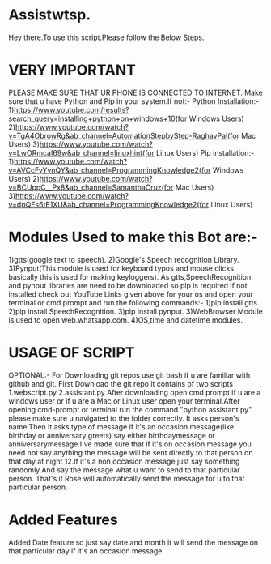 # Assistwtsp.
Hey there.To use this script.Please follow the Below Steps.
# VERY IMPORTANT
PLEASE MAKE SURE THAT UR PHONE IS CONNECTED TO INTERNET.
Make sure that u have Python and Pip in your system.If not:-
Python Installation:-
1)https://www.youtube.com/results?search_query=installing+python+on+windows+10(for Windows Users)
2)https://www.youtube.com/watch?v=TgA4ObrowRg&ab_channel=AutomationStepbyStep-RaghavPal(for Mac Users)
3)https://www.youtube.com/watch?v=LwORmcaI69w&ab_channel=linuxhint(for Linux Users)
Pip installation:-
1)https://www.youtube.com/watch?v=AVCcFyYynQY&ab_channel=ProgrammingKnowledge2(for Windows Users)
2)https://www.youtube.com/watch?v=BCUppC__Px8&ab_channel=SamanthaCruz(for Mac Users)
3)https://www.youtube.com/watch?v=dpQEs6tE1XU&ab_channel=ProgrammingKnowledge2(for Linux Users)
# Modules Used to make this Bot are:- 
1)gtts(google text to speech).
2)Google's Speech recognition Library.
3)Pynput(This module is used for keyboard typos and mouse clicks basically this is used for making keyloggers).
As gtts,SpeechRecognition and pynput libraries are need to be downloaded so pip is required if not installed check out YouTube Links given above for your os and  open your terminal or cmd prompt and run the following commands:-
  1)pip install gtts.
  2)pip install SpeechRecognition.
  3)pip install pynput.
3)WebBrowser Module is used to open web.whatsapp.com.
4)OS,time and datetime modules.
# USAGE OF SCRIPT
OPTIONAL:- For Downloading git repos use git bash if u are familiar with github and git.
First Download the git repo it contains of two scripts  
1.webscript.py
2.assistant.py
After downloading open cmd prompt if u are a windows user or if u are a Mac or Linux user open your terminal.After opening cmd-prompt or terminal run the command "python assistant.py" please make sure u navigated to the folder correctly.
It asks person's name.Then it asks type of message if it's an occasion message(like birthday or anniversary greets) say either birthdaymessage or anniversarymessage.I've made sure that if it's on occasion message you need not say anything the message will be sent directly to that person on that day at night 12.If it's a non occasion message just say something randomly.And say the message what u want to send to that particular person.
That's it Rose will automatically send the message for u to that particular person.
# Added Features
Added Date feature so just say date and month it will send the message on that particular day if it's an occasion message.
